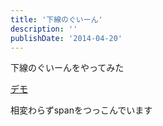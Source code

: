 ```yaml
---
title: '下線のぐいーん'
description: ''
publishDate: '2014-04-20'
---
```


<p>下線のぐいーんをやってみた</p>
<p><a href="https://archive.yuheijotaki.com/demo/underline_anime/">デモ</a></p>
<p>相変わらずspanをつっこんでいます</p>
